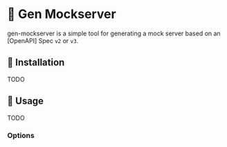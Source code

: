# 󰒋 Gen Mockserver

gen-mockserver is a simple tool for generating a mock server based on an [OpenAPI] Spec `v2` or `v3`.

##  Installation

TODO

##  Usage

TODO

### Options
